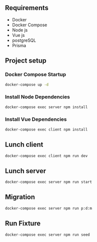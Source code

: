 
## Requirements

- Docker
- Docker Compose
- Node js
- Vue js
- postgreSQL
- Prisma

## Project setup

### Docker Compose Startup

```sh
docker-compose up -d
```

### Install Node Dependencies

```sh
docker-compose exec server npm install
```

### Install Vue Dependencies

```sh
docker-compose exec client npm install
```

## Lunch client

```sh
docker-compose exec client npm run dev
```

## Lunch server

```sh
docker-compose exec server npm run start
```

## Migration

```sh
docker-compose exec server npm run p:d:m
```

## Run Fixture

```sh
docker-compose exec server npm run seed
```

